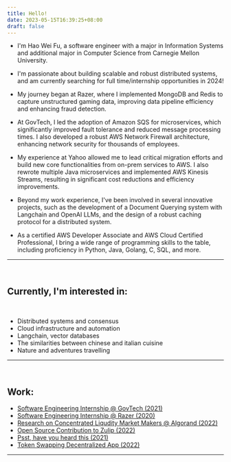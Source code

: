 ```yaml
---
title: Hello!
date: 2023-05-15T16:39:25+08:00
draft: false
---
```

* I'm Hao Wei Fu, a software engineer with a major in Information Systems and additional major in Computer Science from Carnegie Mellon University.

* I'm passionate about building scalable and robust distributed systems, and am currently searching for full time/internship opportunities in 2024!

* My journey began at Razer, where I implemented MongoDB and Redis to capture unstructured gaming data, improving data pipeline efficiency and enhancing fraud detection.
* At GovTech, I led the adoption of Amazon SQS for microservices, which significantly improved fault tolerance and reduced message processing times. I also developed a robust AWS Network Firewall architecture, enhancing network security for thousands of employees.
* My experience at Yahoo allowed me to lead critical migration efforts and build new core functionalities from on-prem services to AWS. I also rewrote multiple Java microservices and implemented AWS Kinesis Streams, resulting in significant cost reductions and efficiency improvements.
* Beyond my work experience, I've been involved in several innovative projects, such as the development of a Document Querying system with Langchain and OpenAI LLMs, and the design of a robust caching protocol for a distributed system.
* As a certified AWS Developer Associate and AWS Cloud Certified Professional, I bring a wide range of programming skills to the table, including proficiency in Python, Java, Golang, C, SQL, and more.

---
<br>

## Currently, I'm interested in: ## 
<br>

* Distributed systems and consensus
* Cloud infrastructure and automation
* Langchain, vector databases
* The similarities between chinese and italian cuisine
* Nature and adventures travelling

---
<br>

## Work: ##

* [Software Engineering Internship @ GovTech (2021)](www.google.com)
* [Software Engineering Internship @ Razer (2020)](www.google.com)
* [Research on Concentrated Liqudity Market Makers @ Algorand (2022)](https://github.com/AlgorandAMM/clmmamm/blob/main/Crypto_Project_Report.pdf)
* [Open Source Contribution to Zulip (2022)](https://github.com/zulip/zulip/pull/23811#issuecomment-1371486818)
* [Psst, have you heard this (2021)](www.google.com)
* [Token Swapping Decentralized App (2022)](www.google.com)

---